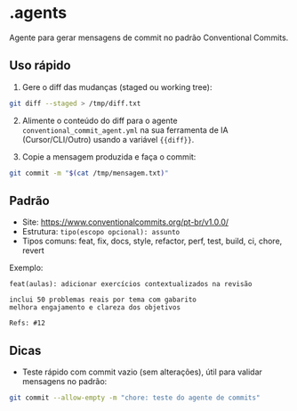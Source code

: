# .agents

Agente para gerar mensagens de commit no padrão Conventional Commits.

## Uso rápido

1. Gere o diff das mudanças (staged ou working tree):

```bash
git diff --staged > /tmp/diff.txt
```

2. Alimente o conteúdo do diff para o agente `conventional_commit_agent.yml` na sua ferramenta de IA (Cursor/CLI/Outro) usando a variável `{{diff}}`.

3. Copie a mensagem produzida e faça o commit:

```bash
git commit -m "$(cat /tmp/mensagem.txt)"
```

## Padrão

- Site: https://www.conventionalcommits.org/pt-br/v1.0.0/
- Estrutura: `tipo(escopo opcional): assunto`
- Tipos comuns: feat, fix, docs, style, refactor, perf, test, build, ci, chore, revert

Exemplo:

```
feat(aulas): adicionar exercícios contextualizados na revisão

inclui 50 problemas reais por tema com gabarito
melhora engajamento e clareza dos objetivos

Refs: #12
```

## Dicas

- Teste rápido com commit vazio (sem alterações), útil para validar mensagens no padrão:

```bash
git commit --allow-empty -m "chore: teste do agente de commits"
```
